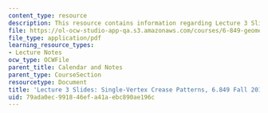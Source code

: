 ```yaml
---
content_type: resource
description: This resource contains information regarding Lecture 3 Slides, Fall 2010.
file: https://ol-ocw-studio-app-qa.s3.amazonaws.com/courses/6-849-geometric-folding-algorithms-linkages-origami-polyhedra-fall-2012/79ada0ec991846efa41aebc890ae196c_MIT6_849F12_slidesL03.pdf
file_type: application/pdf
learning_resource_types:
- Lecture Notes
ocw_type: OCWFile
parent_title: Calendar and Notes
parent_type: CourseSection
resourcetype: Document
title: 'Lecture 3 Slides: Single-Vertex Crease Patterns, 6.849 Fall 2010'
uid: 79ada0ec-9918-46ef-a41a-ebc890ae196c
---
```

